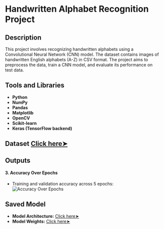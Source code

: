# Handwritten Alphabet Recognition Project

## Description
This project involves recognizing handwritten alphabets using a Convolutional Neural Network (CNN) model. The dataset contains images of handwritten English alphabets (A-Z) in CSV format. The project aims to preprocess the data, train a CNN model, and evaluate its performance on test data.

## Tools and Libraries
- **Python**
- **NumPy**
- **Pandas**
- **Matplotlib**
- **OpenCV**
- **Scikit-learn**
- **Keras (TensorFlow backend)**

## Dataset [Click here➤ ](/A_Z%20Handwritten%20Data.csv)

## Outputs

#### 3. Accuracy Over Epochs
- Training and validation accuracy across 5 epochs:
  ![Accuracy Over Epochs](path/to/your/image3.png)


## Saved Model
- **Model Architecture:** [Click here➤ ](/model.json)
- **Model Weights:** [Click here➤ ](/model.weights.h5)


